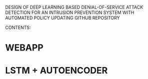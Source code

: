 DESIGN OF DEEP LEARNING BASED DENIAL-OF-SERVICE ATTACK DETECTION FOR AN INTRUSION PREVENTION SYSTEM WITH AUTOMATED POLICY UPDATING  GITHUB REPOSITORY

CONTENTS:
# WEBAPP 
# LSTM + AUTOENCODER 
